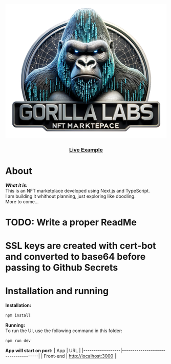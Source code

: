 [![Live Example](https://github.com/elarsaks/gorilla-labs/blob/main/client/public/assets/logo.png)](https://gorilla-labs-sandbox.org/)

<h3 align="center">
  <a href="https://gorilla-labs-sandbox.org/">Live Example</a>
</h3>

# About

**_What it is:_**  
This is an NFT marketplace developed using Next.js and TypeScript.  
I am building it whithout planning, just exploring like doodling.  
More to come...

# TODO: Write a proper ReadMe

# SSL keys are created with cert-bot and converted to base64 before passing to Github Secrets

# Installation and running

**Installation:**

```bash
npm install
```

**Running:**  
To run the UI, use the following command in this folder:

```bash
npm run dev
```

**App will start on port:**
| App | URL |
|------------------|-------------------------------------|
| Front-end | [http://localhost:3000](http://localhost:3000) |
